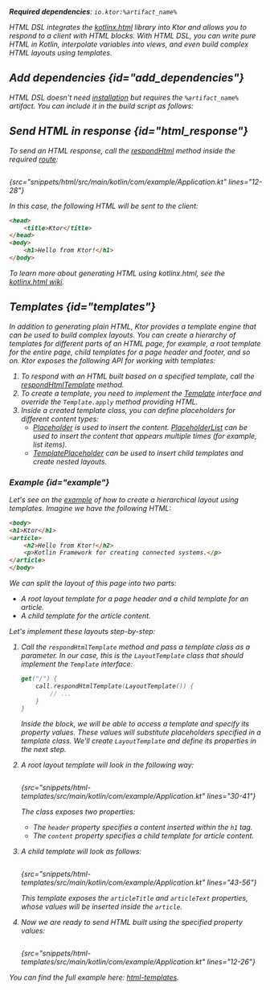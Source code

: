 [//]: # (title: HTML DSL)

<var name="artifact_name" value="ktor-server-html-builder"/>
<tldr>
<p>
<b>Required dependencies</b>: <code>io.ktor:%artifact_name%</code>
</p>
<var name="example_name" value="html"/>
<include src="lib.xml" include-id="download_example"/>
</tldr>

HTML DSL integrates the [kotlinx.html](https://github.com/Kotlin/kotlinx.html) library into Ktor and allows you to respond to a client with HTML blocks. With HTML DSL, you can write pure HTML in Kotlin, interpolate variables into views, and even build complex HTML layouts using templates.


## Add dependencies {id="add_dependencies"}
HTML DSL doesn't need [installation](Plugins.md#install) but requires the `%artifact_name%` artifact. You can include it in the build script as follows:
<include src="lib.xml" include-id="add_ktor_artifact"/>
  

## Send HTML in response {id="html_response"}
To send an HTML response, call the [respondHtml](https://api.ktor.io/ktor-server/ktor-server-plugins/ktor-server-html-builder/io.ktor.server.html/respond-html.html) method inside the required [route](Routing_in_Ktor.md):
```kotlin
```
{src="snippets/html/src/main/kotlin/com/example/Application.kt" lines="12-28"}

In this case, the following HTML will be sent to the client:
```html
<head>
    <title>Ktor</title>
</head>
<body>
    <h1>Hello from Ktor!</h1>
</body>

```
To learn more about generating HTML using kotlinx.html, see the [kotlinx.html wiki](https://github.com/Kotlin/kotlinx.html/wiki).


## Templates {id="templates"}

In addition to generating plain HTML, Ktor provides a template engine that can be used to build complex layouts. You can create a hierarchy of templates for different parts of an HTML page, for example, a root template for the entire page, child templates for a page header and footer, and so on. Ktor exposes the following API for working with templates:

1. To respond with an HTML built based on a specified template, call the [respondHtmlTemplate](https://api.ktor.io/ktor-server/ktor-server-plugins/ktor-server-html-builder/io.ktor.server.html/respond-html-template.html) method.
1. To create a template, you need to implement the [Template](https://api.ktor.io/ktor-server/ktor-server-plugins/ktor-server-html-builder/io.ktor.server.html/-template/index.html) interface and override the `Template.apply` method providing HTML.
1. Inside a created template class, you can define placeholders for different content types:
    * [Placeholder](https://api.ktor.io/ktor-server/ktor-server-plugins/ktor-server-html-builder/io.ktor.server.html/-placeholder/index.html) is used to insert the content. [PlaceholderList](https://api.ktor.io/ktor-server/ktor-server-plugins/ktor-server-html-builder/io.ktor.server.html/-placeholder-list/index.html) can be used to insert the content that appears multiple times (for example, list items).
    * [TemplatePlaceholder](https://api.ktor.io/ktor-server/ktor-server-plugins/ktor-server-html-builder/io.ktor.server.html/-template-placeholder/index.html) can be used to insert child templates and create nested layouts.
    

### Example {id="example"}
Let's see on the [example](https://github.com/ktorio/ktor-documentation/tree/%current-branch%/codeSnippets/snippets/html-templates) of how to create a hierarchical layout using templates. Imagine we have the following HTML:
```html
<body>
<h1>Ktor</h1>
<article>
    <h2>Hello from Ktor!</h2>
    <p>Kotlin Framework for creating connected systems.</p>
</article>
</body>
```
We can split the layout of this page into two parts:
* A root layout template for a page header and a child template for an article.
* A child template for the article content.

Let's implement these layouts step-by-step:
  
1. Call the `respondHtmlTemplate` method and pass a template class as a parameter. In our case, this is the `LayoutTemplate` class that should implement the `Template` interface:
   ```kotlin
   get("/") {
       call.respondHtmlTemplate(LayoutTemplate()) {
           // ...
       }
   }
   ```
   Inside the block, we will be able to access a template and specify its property values. These values will substitute placeholders specified in a template class. We'll create `LayoutTemplate` and define its properties in the next step.
  
2. A root layout template will look in the following way:
   ```kotlin
   ```
   {src="snippets/html-templates/src/main/kotlin/com/example/Application.kt" lines="30-41"}

   The class exposes two properties:
   * The `header` property specifies a content inserted within the `h1` tag.
   * The `content` property specifies a child template for article content.

3. A child template will look as follows:
   ```kotlin
   ```
   {src="snippets/html-templates/src/main/kotlin/com/example/Application.kt" lines="43-56"}

   This template exposes the `articleTitle` and `articleText` properties, whose values will be inserted inside the `article`.

4. Now we are ready to send HTML built using the specified property values:
   ```kotlin
   ```
   {src="snippets/html-templates/src/main/kotlin/com/example/Application.kt" lines="12-26"}

You can find the full example here: [html-templates](https://github.com/ktorio/ktor-documentation/tree/%current-branch%/codeSnippets/snippets/html-templates).
